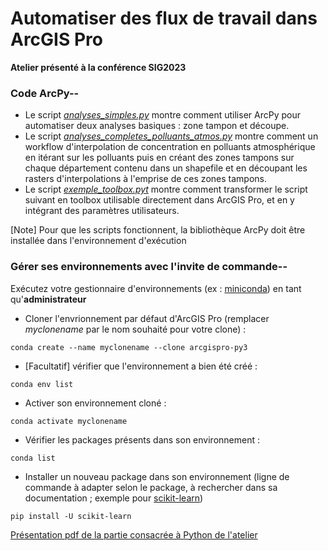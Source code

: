 # Automatiser des flux de travail dans ArcGIS Pro

**Atelier présenté à la conférence SIG2023**

### Code ArcPy--
+ Le script [*analyses_simples.py*](https://github.com/JapaLenos/Python-in-ArcGIS/blob/main/Analysis/SIG2023-Automatiser-Pro/analyses_simples.py) montre comment utiliser ArcPy pour automatiser deux analyses basiques : zone tampon et découpe.
+ Le script [*analyses_completes_polluants_atmos.py*](https://github.com/JapaLenos/Python-in-ArcGIS/blob/main/Analysis/SIG2023-Automatiser-Pro/analyse_completes_polluants_atmos.py) montre comment un workflow d'interpolation de concentration en polluants atmosphérique en itérant sur les polluants puis en créant des zones tampons sur chaque département contenu dans un shapefile et en découpant les rasters d'interpolations à l'emprise de ces zones tampons.
+ Le script [*exemple_toolbox.pyt*](https://github.com/JapaLenos/Python-in-ArcGIS/blob/main/Analysis/SIG2023-Automatiser-Pro/exemple_toolbox.pyt) montre comment transformer le script suivant en toolbox utilisable directement dans ArcGIS Pro, et en y intégrant des paramètres utilisateurs.

[Note] Pour que les scripts fonctionnent, la bibliothèque ArcPy doit être installée dans l'environnement d'exécution

### Gérer ses environnements avec l'invite de commande--
Exécutez votre gestionnaire d'environnements (ex : [miniconda](https://docs.conda.io/en/latest/miniconda.html)) en tant qu'**administrateur**

+ Cloner l'envrionnement par défaut d'ArcGIS Pro (remplacer _myclonename_ par le nom souhaité pour votre clone) :
```
conda create --name myclonename --clone arcgispro-py3
```
+ [Facultatif] vérifier que l'environnement a bien été créé :
```
conda env list
```
+ Activer son environnement cloné :
```
conda activate myclonename 
```
+ Vérifier les packages présents dans son environnement :
```
conda list 
```
+ Installer un nouveau package dans son environnement (ligne de commande à adapter selon le package, à rechercher dans sa documentation ; exemple pour [scikit-learn](https://scikit-learn.org/stable/install.html))
```
pip install -U scikit-learn
```
[Présentation pdf de la partie consacrée à Python de l'atelier](https://github.com/JapaLenos/Python-in-ArcGIS/blob/main/Analysis/SIG2023-Automatiser-Pro/SIG2023-%20Python%20seul%20-Automatiser%20des%20flux%20de%20travail%20dans%20ArcGIS%20Pro.pdf)
